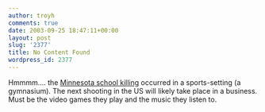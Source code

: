 ```yaml
---
author: troyh
comments: true
date: 2003-09-25 18:47:11+00:00
layout: post
slug: '2377'
title: No Content Found
wordpress_id: 2377
---
```


Hmmmm.... the [Minnesota school killing](http://www.cnn.com/2003/US/Midwest/09/25/school.shooting/index.html) occurred in a sports-setting (a gymnasium). The next shooting in the US will likely take place in a business. Must be the video games they play and the music they listen to.
